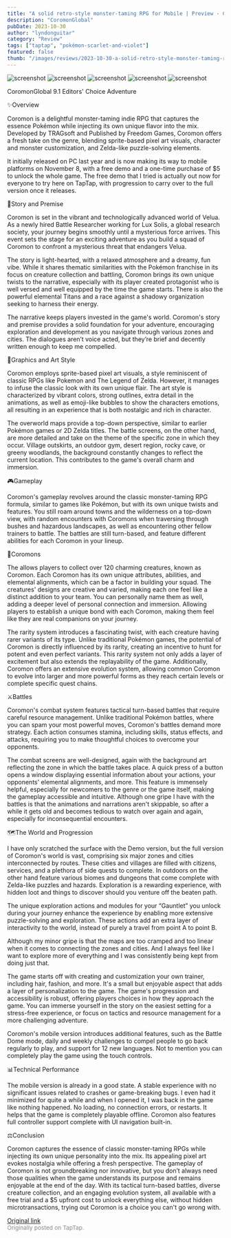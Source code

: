 ```yaml
---
title: "A solid retro-style monster-taming RPG for Mobile | Preview - Coromon"
description: "CoromonGlobal"
pubDate: 2023-10-30
author: "lyndonguitar"
category: "Review"
tags: ["taptap", "pokémon-scarlet-and-violet"]
featured: false
thumb: "/images/reviews/2023-10-30-a-solid-retro-style-monster-taming-rpg-for-mobile--preview---coromon-0.avif"
---
```


<div class="gallery">
  <img src="/images/reviews/2023-10-30-a-solid-retro-style-monster-taming-rpg-for-mobile--preview---coromon-0.avif" alt="screenshot" />
  <img src="/images/reviews/2023-10-30-a-solid-retro-style-monster-taming-rpg-for-mobile--preview---coromon-1.avif" alt="screenshot" />
  <img src="/images/reviews/2023-10-30-a-solid-retro-style-monster-taming-rpg-for-mobile--preview---coromon-2.avif" alt="screenshot" />
  <img src="/images/reviews/2023-10-30-a-solid-retro-style-monster-taming-rpg-for-mobile--preview---coromon-3.avif" alt="screenshot" />
  <img src="/images/reviews/2023-10-30-a-solid-retro-style-monster-taming-rpg-for-mobile--preview---coromon-4.avif" alt="screenshot" />
</div>

CoromonGlobal
9.1
Editors' Choice
Adventure

✨Overview

Coromon is a delightful monster-taming indie RPG that captures the essence Pokémon while injecting its own unique flavor into the mix. Developed by TRAGsoft and Published by Freedom Games, Coromon offers a fresh take on the genre, blending sprite-based pixel art visuals, character and monster customization, and Zelda-like puzzle-solving elements.

It initially released on PC last year and is now making its way to mobile platforms on November 8, with a free demo and a one-time purchase of $5 to unlock the whole game. The free demo that I tried is actually out now for everyone to try here on TapTap, with progression to carry over to the full version once it releases.

📖Story and Premise

Coromon is set in the vibrant and technologically advanced world of Velua. As a newly hired Battle Researcher working for Lux Solis, a global research society, your journey begins smoothly until a mysterious force arrives. This event sets the stage for an exciting adventure as you build a squad of Coromon to confront a mysterious threat that endangers Velua.

The story is light-hearted, with a relaxed atmosphere and a dreamy, fun vibe. While it shares thematic similarities with the Pokémon franchise in its focus on creature collection and battling, Coromon brings its own unique twists to the narrative, especially with its player created protagonist who is well versed and well equipped by the time the game starts. There is also the powerful elemental Titans and a race against a shadowy organization seeking to harness their energy.

The narrative keeps players invested in the game's world. Coromon's story and premise provides a solid foundation for your adventure, encouraging exploration and development as you navigate through various zones and cities. The dialogues aren’t voice acted, but they’re brief and decently written enough to keep me compelled.

🎨Graphics and Art Style

Coromon employs sprite-based pixel art visuals, a style reminiscent of classic RPGs like Pokemon and The Legend of Zelda. However, it manages to infuse the classic look with its own unique flair. The art style is characterized by vibrant colors, strong outlines, extra detail in the animations, as well as emoji-like bubbles to show the characters emotions, all resulting in an experience that is both nostalgic and rich in character.

The overworld maps provide a top-down perspective, similar to earlier Pokémon games or 2D Zelda titles. The battle screens, on the other hand, are more detailed and take on the theme of the specific zone in which they occur. Village outskirts, an outdoor gym, desert region, rocky cave, or greeny woodlands, the background constantly changes to reflect the current location. This contributes to the game's overall charm and immersion.

🎮Gameplay

Coromon's gameplay revolves around the classic monster-taming RPG formula, similar to games like Pokémon, but with its own unique twists and features. You still roam around towns and the wilderness on a top-down view, with random encounters with Coromons when traversing through bushes and hazardous landscapes, as well as encountering other fellow trainers to battle. The battles are still turn-based, and feature different abilities for each Coromon in your lineup.

🦑Coromons

The allows players to collect over 120 charming creatures, known as Coromon. Each Coromon has its own unique attributes, abilities, and elemental alignments, which can be a factor in building your squad. The creatures' designs are creative and varied, making each one feel like a distinct addition to your team. You can personally name them as well, adding a deeper level of personal connection and immersion. Allowing players to establish a unique bond with each Coromon, making them feel like they are real companions on your journey.

The rarity system introduces a fascinating twist, with each creature having rarer variants of its type. Unlike traditional Pokémon games, the potential of Coromon is directly influenced by its rarity, creating an incentive to hunt for potent and even perfect variants. This rarity system not only adds a layer of excitement but also extends the replayability of the game. Additionally, Coromon offers an extensive evolution system, allowing common Coromon to evolve into larger and more powerful forms as they reach certain levels or complete specific quest chains.

⚔️Battles

Coromon's combat system features tactical turn-based battles that require careful resource management. Unlike traditional Pokémon battles, where you can spam your most powerful moves, Coromon's battles demand more strategy. Each action consumes stamina, including skills, status effects, and attacks, requiring you to make thoughtful choices to overcome your opponents.

The combat screens are well-designed, again with the background art reflecting the zone in which the battle takes place. A quick press of a button opens a window displaying essential information about your actions, your opponents' elemental alignments, and more. This feature is immensely helpful, especially for newcomers to the genre or the game itself, making the gameplay accessible and intuitive. Although one gripe I have with the battles is that the animations and narrations aren't skippable, so after a while it gets old and becomes tedious to watch over again and again, especially for inconsequential encounters.

🗺The World and Progression

I have only scratched the surface with the Demo version, but the full version of Coromon's world is vast, comprising six major zones and cities interconnected by routes. These cities and villages are filled with citizens, services, and a plethora of side quests to complete. In outdoors on the other hand feature various biomes and dungeons that come complete with Zelda-like puzzles and hazards. Exploration is a rewarding experience, with hidden loot and things to discover should you venture off the beaten path.

The unique exploration actions and modules for your “Gauntlet” you unlock during your journey enhance the experience by enabling more extensive puzzle-solving and exploration. These actions add an extra layer of interactivity to the world,  instead of purely a travel from point A to point B.

Although my minor gripe is that the maps are too cramped and too linear when it comes to connecting the zones and cities. And I always feel like I want to explore more of everything and I was consistently being kept from doing just that.

The game starts off with creating and customization your own trainer, including hair, fashion, and more. It's a small but enjoyable aspect that adds a layer of personalization to the game. The game's progression and accessibility is robust, offering players choices in how they approach the game. You can immerse yourself in the story on the easiest setting for a stress-free experience, or focus on tactics and resource management for a more challenging adventure.

Coromon's mobile version introduces additional features, such as the Battle Dome mode, daily and weekly challenges to compel people to go back regularly to play, and support for 12 new languages.  Not to mention you can completely play the game using the touch controls.

📊Technical Performance

The mobile version is already in a good state. A stable experience with no significant issues related to crashes or game-breaking bugs. I even had it minimized for quite a while and when I opened it, I was back in the game like nothing happened. No loading, no connection errors, or restarts. It helps that the game is completely playable offline. Coromon also features full controller support complete with UI navigation built-in.

⚖️Conclusion

Coromon captures the essence of classic monster-taming RPGs while injecting its own unique personality into the mix. Its appealing pixel art evokes nostalgia while offering a fresh perspective. The gameplay of Coromon is not groundbreaking nor innovative,  but you don’t always need those qualities when the game understands its purpose and remains enjoyable at the end of the day. With its tactical turn-based battles, diverse creature collection, and an engaging evolution system, all available with a free trial and a $5 upfront cost to unlock everything else, without hidden microtransactions, trying out Coromon is a choice you can't go wrong with.

[Original link](https://www.taptap.io/post/6491840)<br><span style="font-size: 0.95em; color: #888;">Originally posted on TapTap.</span>
